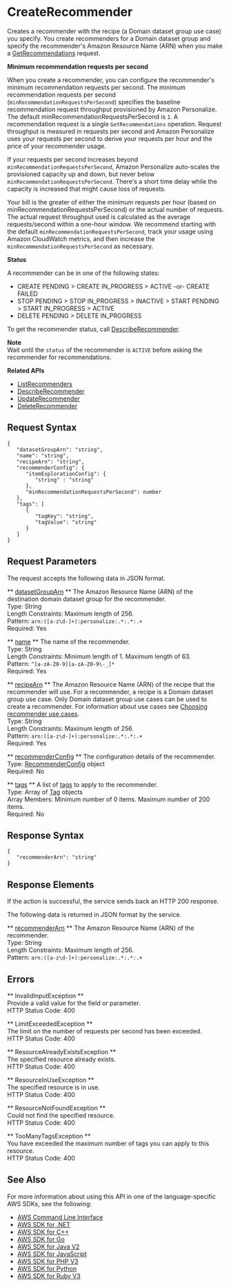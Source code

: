 # CreateRecommender<a name="API_CreateRecommender"></a>

Creates a recommender with the recipe \(a Domain dataset group use case\) you specify\. You create recommenders for a Domain dataset group and specify the recommender's Amazon Resource Name \(ARN\) when you make a [GetRecommendations](https://docs.aws.amazon.com/personalize/latest/dg/API_RS_GetRecommendations.html) request\. 

 **Minimum recommendation requests per second** 

When you create a recommender, you can configure the recommender's minimum recommendation requests per second\. The minimum recommendation requests per second \(`minRecommendationRequestsPerSecond`\) specifies the baseline recommendation request throughput provisioned by Amazon Personalize\. The default minRecommendationRequestsPerSecond is `1`\. A recommendation request is a single `GetRecommendations` operation\. Request throughput is measured in requests per second and Amazon Personalize uses your requests per second to derive your requests per hour and the price of your recommender usage\. 

 If your requests per second increases beyond `minRecommendationRequestsPerSecond`, Amazon Personalize auto\-scales the provisioned capacity up and down, but never below `minRecommendationRequestsPerSecond`\. There's a short time delay while the capacity is increased that might cause loss of requests\.

 Your bill is the greater of either the minimum requests per hour \(based on minRecommendationRequestsPerSecond\) or the actual number of requests\. The actual request throughput used is calculated as the average requests/second within a one\-hour window\. We recommend starting with the default `minRecommendationRequestsPerSecond`, track your usage using Amazon CloudWatch metrics, and then increase the `minRecommendationRequestsPerSecond` as necessary\. 

 **Status** 

A recommender can be in one of the following states:
+ CREATE PENDING > CREATE IN\_PROGRESS > ACTIVE \-or\- CREATE FAILED
+ STOP PENDING > STOP IN\_PROGRESS > INACTIVE > START PENDING > START IN\_PROGRESS > ACTIVE
+ DELETE PENDING > DELETE IN\_PROGRESS

To get the recommender status, call [DescribeRecommender](https://docs.aws.amazon.com/personalize/latest/dg/API_DescribeRecommender.html)\.

**Note**  
Wait until the `status` of the recommender is `ACTIVE` before asking the recommender for recommendations\.

**Related APIs**
+  [ListRecommenders](https://docs.aws.amazon.com/personalize/latest/dg/API_ListRecommenders.html) 
+  [DescribeRecommender](https://docs.aws.amazon.com/personalize/latest/dg/API_DescribeRecommender.html) 
+  [UpdateRecommender](https://docs.aws.amazon.com/personalize/latest/dg/API_UpdateRecommender.html) 
+  [DeleteRecommender](https://docs.aws.amazon.com/personalize/latest/dg/API_DeleteRecommender.html) 

## Request Syntax<a name="API_CreateRecommender_RequestSyntax"></a>

```
{
   "datasetGroupArn": "string",
   "name": "string",
   "recipeArn": "string",
   "recommenderConfig": { 
      "itemExplorationConfig": { 
         "string" : "string" 
      },
      "minRecommendationRequestsPerSecond": number
   },
   "tags": [ 
      { 
         "tagKey": "string",
         "tagValue": "string"
      }
   ]
}
```

## Request Parameters<a name="API_CreateRecommender_RequestParameters"></a>

The request accepts the following data in JSON format\.

 ** [datasetGroupArn](#API_CreateRecommender_RequestSyntax) **   <a name="personalize-CreateRecommender-request-datasetGroupArn"></a>
The Amazon Resource Name \(ARN\) of the destination domain dataset group for the recommender\.  
Type: String  
Length Constraints: Maximum length of 256\.  
Pattern: `arn:([a-z\d-]+):personalize:.*:.*:.+`   
Required: Yes

 ** [name](#API_CreateRecommender_RequestSyntax) **   <a name="personalize-CreateRecommender-request-name"></a>
The name of the recommender\.  
Type: String  
Length Constraints: Minimum length of 1\. Maximum length of 63\.  
Pattern: `^[a-zA-Z0-9][a-zA-Z0-9\-_]*`   
Required: Yes

 ** [recipeArn](#API_CreateRecommender_RequestSyntax) **   <a name="personalize-CreateRecommender-request-recipeArn"></a>
The Amazon Resource Name \(ARN\) of the recipe that the recommender will use\. For a recommender, a recipe is a Domain dataset group use case\. Only Domain dataset group use cases can be used to create a recommender\. For information about use cases see [Choosing recommender use cases](https://docs.aws.amazon.com/personalize/latest/dg/domain-use-cases.html)\.   
Type: String  
Length Constraints: Maximum length of 256\.  
Pattern: `arn:([a-z\d-]+):personalize:.*:.*:.+`   
Required: Yes

 ** [recommenderConfig](#API_CreateRecommender_RequestSyntax) **   <a name="personalize-CreateRecommender-request-recommenderConfig"></a>
The configuration details of the recommender\.  
Type: [RecommenderConfig](API_RecommenderConfig.md) object  
Required: No

 ** [tags](#API_CreateRecommender_RequestSyntax) **   <a name="personalize-CreateRecommender-request-tags"></a>
A list of [tags](https://docs.aws.amazon.com/personalize/latest/dev/tagging-resources.html) to apply to the recommender\.  
Type: Array of [Tag](API_Tag.md) objects  
Array Members: Minimum number of 0 items\. Maximum number of 200 items\.  
Required: No

## Response Syntax<a name="API_CreateRecommender_ResponseSyntax"></a>

```
{
   "recommenderArn": "string"
}
```

## Response Elements<a name="API_CreateRecommender_ResponseElements"></a>

If the action is successful, the service sends back an HTTP 200 response\.

The following data is returned in JSON format by the service\.

 ** [recommenderArn](#API_CreateRecommender_ResponseSyntax) **   <a name="personalize-CreateRecommender-response-recommenderArn"></a>
The Amazon Resource Name \(ARN\) of the recommender\.  
Type: String  
Length Constraints: Maximum length of 256\.  
Pattern: `arn:([a-z\d-]+):personalize:.*:.*:.+` 

## Errors<a name="API_CreateRecommender_Errors"></a>

 ** InvalidInputException **   
Provide a valid value for the field or parameter\.  
HTTP Status Code: 400

 ** LimitExceededException **   
The limit on the number of requests per second has been exceeded\.  
HTTP Status Code: 400

 ** ResourceAlreadyExistsException **   
The specified resource already exists\.  
HTTP Status Code: 400

 ** ResourceInUseException **   
The specified resource is in use\.  
HTTP Status Code: 400

 ** ResourceNotFoundException **   
Could not find the specified resource\.  
HTTP Status Code: 400

 ** TooManyTagsException **   
You have exceeded the maximum number of tags you can apply to this resource\.   
HTTP Status Code: 400

## See Also<a name="API_CreateRecommender_SeeAlso"></a>

For more information about using this API in one of the language\-specific AWS SDKs, see the following:
+  [AWS Command Line Interface](https://docs.aws.amazon.com/goto/aws-cli/personalize-2018-05-22/CreateRecommender) 
+  [AWS SDK for \.NET](https://docs.aws.amazon.com/goto/DotNetSDKV3/personalize-2018-05-22/CreateRecommender) 
+  [AWS SDK for C\+\+](https://docs.aws.amazon.com/goto/SdkForCpp/personalize-2018-05-22/CreateRecommender) 
+  [AWS SDK for Go](https://docs.aws.amazon.com/goto/SdkForGoV1/personalize-2018-05-22/CreateRecommender) 
+  [AWS SDK for Java V2](https://docs.aws.amazon.com/goto/SdkForJavaV2/personalize-2018-05-22/CreateRecommender) 
+  [AWS SDK for JavaScript](https://docs.aws.amazon.com/goto/AWSJavaScriptSDK/personalize-2018-05-22/CreateRecommender) 
+  [AWS SDK for PHP V3](https://docs.aws.amazon.com/goto/SdkForPHPV3/personalize-2018-05-22/CreateRecommender) 
+  [AWS SDK for Python](https://docs.aws.amazon.com/goto/boto3/personalize-2018-05-22/CreateRecommender) 
+  [AWS SDK for Ruby V3](https://docs.aws.amazon.com/goto/SdkForRubyV3/personalize-2018-05-22/CreateRecommender) 